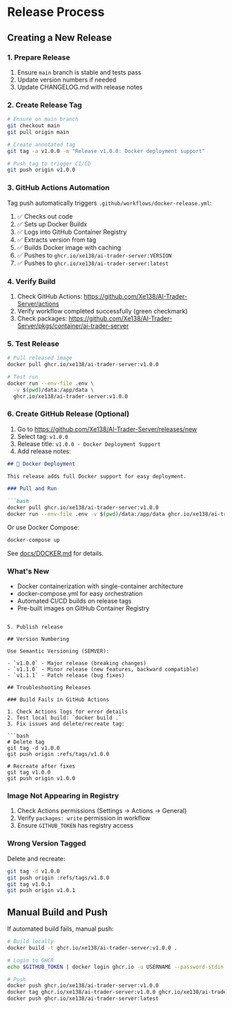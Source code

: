 # Release Process

## Creating a New Release

### 1. Prepare Release

1. Ensure `main` branch is stable and tests pass
2. Update version numbers if needed
3. Update CHANGELOG.md with release notes

### 2. Create Release Tag

```bash
# Ensure on main branch
git checkout main
git pull origin main

# Create annotated tag
git tag -a v1.0.0 -m "Release v1.0.0: Docker deployment support"

# Push tag to trigger CI/CD
git push origin v1.0.0
```

### 3. GitHub Actions Automation

Tag push automatically triggers `.github/workflows/docker-release.yml`:

1. ✅ Checks out code
2. ✅ Sets up Docker Buildx
3. ✅ Logs into GitHub Container Registry
4. ✅ Extracts version from tag
5. ✅ Builds Docker image with caching
6. ✅ Pushes to `ghcr.io/xe138/ai-trader-server:VERSION`
7. ✅ Pushes to `ghcr.io/xe138/ai-trader-server:latest`

### 4. Verify Build

1. Check GitHub Actions: https://github.com/Xe138/AI-Trader-Server/actions
2. Verify workflow completed successfully (green checkmark)
3. Check packages: https://github.com/Xe138/AI-Trader-Server/pkgs/container/ai-trader-server

### 5. Test Release

```bash
# Pull released image
docker pull ghcr.io/xe138/ai-trader-server:v1.0.0

# Test run
docker run --env-file .env \
  -v $(pwd)/data:/app/data \
  ghcr.io/xe138/ai-trader-server:v1.0.0
```

### 6. Create GitHub Release (Optional)

1. Go to https://github.com/Xe138/AI-Trader-Server/releases/new
2. Select tag: `v1.0.0`
3. Release title: `v1.0.0 - Docker Deployment Support`
4. Add release notes:

```markdown
## 🐳 Docker Deployment

This release adds full Docker support for easy deployment.

### Pull and Run

```bash
docker pull ghcr.io/xe138/ai-trader-server:v1.0.0
docker run --env-file .env -v $(pwd)/data:/app/data ghcr.io/xe138/ai-trader-server:v1.0.0
```

Or use Docker Compose:

```bash
docker-compose up
```

See [docs/DOCKER.md](docs/DOCKER.md) for details.

### What's New
- Docker containerization with single-container architecture
- docker-compose.yml for easy orchestration
- Automated CI/CD builds on release tags
- Pre-built images on GitHub Container Registry
```

5. Publish release

## Version Numbering

Use Semantic Versioning (SEMVER):

- `v1.0.0` - Major release (breaking changes)
- `v1.1.0` - Minor release (new features, backward compatible)
- `v1.1.1` - Patch release (bug fixes)

## Troubleshooting Releases

### Build Fails in GitHub Actions

1. Check Actions logs for error details
2. Test local build: `docker build .`
3. Fix issues and delete/recreate tag:

```bash
# Delete tag
git tag -d v1.0.0
git push origin :refs/tags/v1.0.0

# Recreate after fixes
git tag v1.0.0
git push origin v1.0.0
```

### Image Not Appearing in Registry

1. Check Actions permissions (Settings → Actions → General)
2. Verify `packages: write` permission in workflow
3. Ensure `GITHUB_TOKEN` has registry access

### Wrong Version Tagged

Delete and recreate:

```bash
git tag -d v1.0.0
git push origin :refs/tags/v1.0.0
git tag v1.0.1
git push origin v1.0.1
```

## Manual Build and Push

If automated build fails, manual push:

```bash
# Build locally
docker build -t ghcr.io/xe138/ai-trader-server:v1.0.0 .

# Login to GHCR
echo $GITHUB_TOKEN | docker login ghcr.io -u USERNAME --password-stdin

# Push
docker push ghcr.io/xe138/ai-trader-server:v1.0.0
docker tag ghcr.io/xe138/ai-trader-server:v1.0.0 ghcr.io/xe138/ai-trader-server:latest
docker push ghcr.io/xe138/ai-trader-server:latest
```
